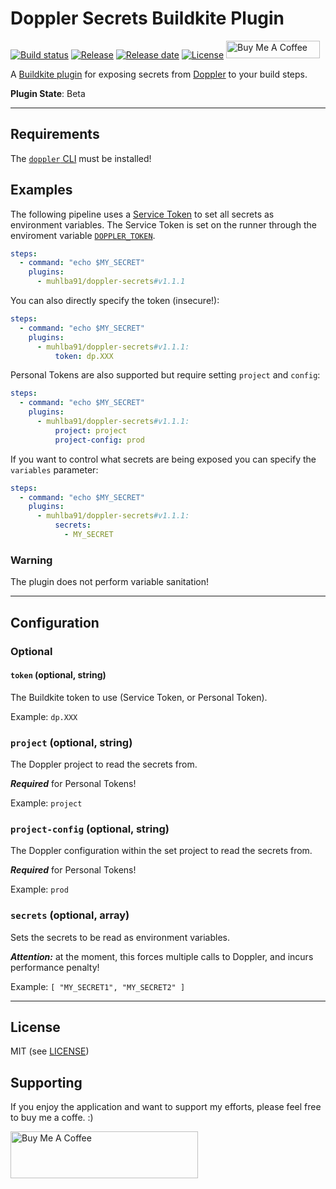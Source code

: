# Doppler Secrets Buildkite Plugin

[![Build status](https://img.shields.io/github/actions/workflow/status/muhlba91/doppler-secrets-buildkite-plugin/verify.yml?style=for-the-badge)](https://github.com/muhlba91/doppler-secrets-buildkite-plugin/actions/workflows/verify.yml)
[![Release](https://img.shields.io/github/v/release/muhlba91/doppler-secrets-buildkite-plugin?sort=semver&style=for-the-badge)](https://github.com/muhlba91/doppler-secrets-buildkite-plugin/releases)
[![Release date](https://img.shields.io/github/release-date/muhlba91/doppler-secrets-buildkite-plugin?style=for-the-badge)](https://github.com/muhlba91/doppler-secrets-buildkite-plugin/releases)
[![License](https://img.shields.io/github/license/muhlba91/doppler-secrets-buildkite-plugin?style=for-the-badge)](LICENSE.md)
<a href="https://www.buymeacoffee.com/muhlba91" target="_blank"><img src="https://cdn.buymeacoffee.com/buttons/default-orange.png" alt="Buy Me A Coffee" height="28" width="150"></a>

A [Buildkite plugin](https://buildkite.com/docs/agent/v3/plugins) for exposing secrets from [Doppler](http://doppler.com) to your build steps.

**Plugin State**: Beta

---

## Requirements

The [`doppler` CLI](https://docs.doppler.com/docs/cli#installation) must be installed!

## Examples

The following pipeline uses a [Service Token](https://docs.doppler.com/docs/service-tokens) to set all secrets as environment variables.
The Service Token is set on the runner through the enviroment variable [`DOPPLER_TOKEN`](https://docs.doppler.com/docs/service-tokens#option-2-the-doppler_token-environment-variable).

<!-- x-release-please-start-version -->
```yml
steps:
  - command: "echo $MY_SECRET"
    plugins:
      - muhlba91/doppler-secrets#v1.1.1
```
<!-- x-release-please-end -->

You can also directly specify the token (insecure!):

<!-- x-release-please-start-version -->
```yml
steps:
  - command: "echo $MY_SECRET"
    plugins:
      - muhlba91/doppler-secrets#v1.1.1:
          token: dp.XXX
```
<!-- x-release-please-end -->

Personal Tokens are also supported but require setting `project` and `config`:

<!-- x-release-please-start-version -->
```yaml
steps:
  - command: "echo $MY_SECRET"
    plugins:
      - muhlba91/doppler-secrets#v1.1.1:
          project: project
          project-config: prod
```
<!-- x-release-please-end -->

If you want to control what secrets are being exposed you can specify the `variables` parameter:

<!-- x-release-please-start-version -->
```yml
steps:
  - command: "echo $MY_SECRET"
    plugins:
      - muhlba91/doppler-secrets#v1.1.1:
          secrets:
            - MY_SECRET
```
<!-- x-release-please-end -->

### Warning

The plugin does not perform variable sanitation!

---

## Configuration

### Optional

#### `token` (optional, string)

The Buildkite token to use (Service Token, or Personal Token).

Example: `dp.XXX`

### `project` (optional, string)

The Doppler project to read the secrets from.

***Required*** for Personal Tokens!

Example: `project`

### `project-config` (optional, string)

The Doppler configuration within the set project to read the secrets from.

***Required*** for Personal Tokens!

Example: `prod`

### `secrets` (optional, array)

Sets the secrets to be read as environment variables.

***Attention:*** at the moment, this forces multiple calls to Doppler, and incurs performance penalty!

Example: `[ "MY_SECRET1", "MY_SECRET2" ]`

---

## License

MIT (see [LICENSE](LICENSE.md))

## Supporting

If you enjoy the application and want to support my efforts, please feel free to buy me a coffe. :)

<a href="https://www.buymeacoffee.com/muhlba91" target="_blank"><img src="https://cdn.buymeacoffee.com/buttons/default-orange.png" alt="Buy Me A Coffee" height="75" width="300"></a>
